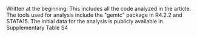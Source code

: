 Written at the beginning: This includes all the code analyzed in the article. The tools used for analysis include the "gemtc" package in R4.2.2 and STATA15. The initial data for the analysis is publicly available in Supplementary Table S4
